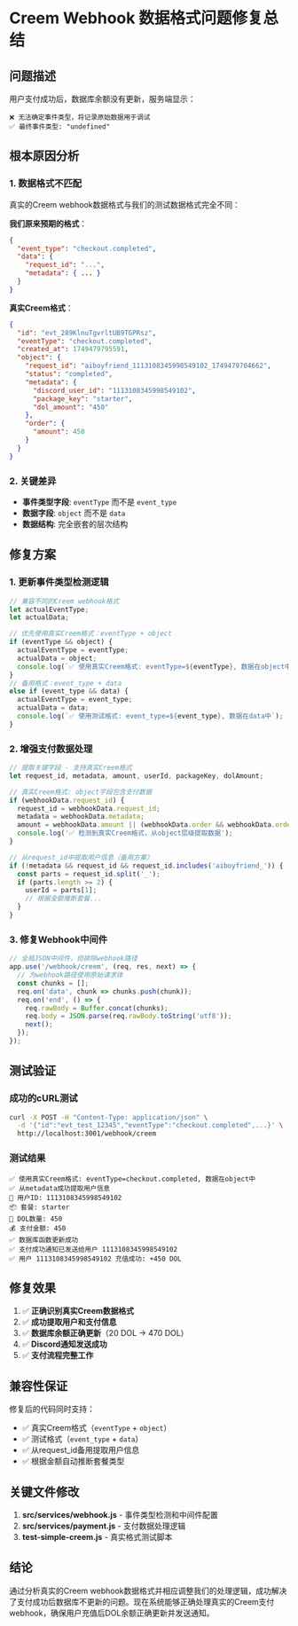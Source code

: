 # Creem Webhook 数据格式问题修复总结

## 问题描述

用户支付成功后，数据库余额没有更新，服务端显示：
```
❌ 无法确定事件类型，将记录原始数据用于调试
✅ 最终事件类型: "undefined"
```

## 根本原因分析

### 1. 数据格式不匹配
真实的Creem webhook数据格式与我们的测试数据格式完全不同：

**我们原来预期的格式**：
```json
{
  "event_type": "checkout.completed",
  "data": {
    "request_id": "...",
    "metadata": { ... }
  }
}
```

**真实Creem格式**：
```json
{
  "id": "evt_289KlnuTgvrltUB9TGPRsz",
  "eventType": "checkout.completed",
  "created_at": 1749479795591,
  "object": {
    "request_id": "aiboyfriend_1113108345998549102_1749479704662",
    "status": "completed",
    "metadata": {
      "discord_user_id": "1113108345998549102",
      "package_key": "starter",
      "dol_amount": "450"
    },
    "order": {
      "amount": 450
    }
  }
}
```

### 2. 关键差异
- **事件类型字段**: `eventType` 而不是 `event_type`
- **数据字段**: `object` 而不是 `data`
- **数据结构**: 完全嵌套的层次结构

## 修复方案

### 1. 更新事件类型检测逻辑

```javascript
// 兼容不同的Creem webhook格式
let actualEventType;
let actualData;

// 优先使用真实Creem格式：eventType + object
if (eventType && object) {
  actualEventType = eventType;
  actualData = object;
  console.log(`✅ 使用真实Creem格式: eventType=${eventType}, 数据在object中`);
}
// 备用格式：event_type + data
else if (event_type && data) {
  actualEventType = event_type;
  actualData = data;
  console.log(`✅ 使用测试格式: event_type=${event_type}, 数据在data中`);
}
```

### 2. 增强支付数据处理

```javascript
// 提取关键字段 - 支持真实Creem格式
let request_id, metadata, amount, userId, packageKey, dolAmount;

// 真实Creem格式: object字段包含支付数据
if (webhookData.request_id) {
  request_id = webhookData.request_id;
  metadata = webhookData.metadata;
  amount = webhookData.amount || (webhookData.order && webhookData.order.amount);
  console.log('✅ 检测到真实Creem格式，从object层级提取数据');
}

// 从request_id中提取用户信息（备用方案）
if (!metadata && request_id && request_id.includes('aiboyfriend_')) {
  const parts = request_id.split('_');
  if (parts.length >= 2) {
    userId = parts[1];
    // 根据金额推断套餐...
  }
}
```

### 3. 修复Webhook中间件

```javascript
// 全局JSON中间件，但排除webhook路径
app.use('/webhook/creem', (req, res, next) => {
  // 为webhook路径使用原始请求体
  const chunks = [];
  req.on('data', chunk => chunks.push(chunk));
  req.on('end', () => {
    req.rawBody = Buffer.concat(chunks);
    req.body = JSON.parse(req.rawBody.toString('utf8'));
    next();
  });
});
```

## 测试验证

### 成功的cURL测试
```bash
curl -X POST -H "Content-Type: application/json" \
  -d '{"id":"evt_test_12345","eventType":"checkout.completed",...}' \
  http://localhost:3001/webhook/creem
```

### 测试结果
```
✅ 使用真实Creem格式: eventType=checkout.completed, 数据在object中
✅ 从metadata成功提取用户信息
👤 用户ID: 1113108345998549102
📦 套餐: starter
💎 DOL数量: 450
💰 支付金额: 450
✅ 数据库函数更新成功
✅ 支付成功通知已发送给用户 1113108345998549102
✅ 用户 1113108345998549102 充值成功: +450 DOL
```

## 修复效果

1. ✅ **正确识别真实Creem数据格式**
2. ✅ **成功提取用户和支付信息**
3. ✅ **数据库余额正确更新**（20 DOL → 470 DOL）
4. ✅ **Discord通知发送成功**
5. ✅ **支付流程完整工作**

## 兼容性保证

修复后的代码同时支持：
- ✅ 真实Creem格式（`eventType` + `object`）
- ✅ 测试格式（`event_type` + `data`）
- ✅ 从request_id备用提取用户信息
- ✅ 根据金额自动推断套餐类型

## 关键文件修改

1. **src/services/webhook.js** - 事件类型检测和中间件配置
2. **src/services/payment.js** - 支付数据处理逻辑
3. **test-simple-creem.js** - 真实格式测试脚本

## 结论

通过分析真实的Creem webhook数据格式并相应调整我们的处理逻辑，成功解决了支付成功后数据库不更新的问题。现在系统能够正确处理真实的Creem支付webhook，确保用户充值后DOL余额正确更新并发送通知。 